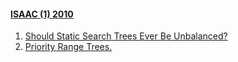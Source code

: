 #### [ISAAC (1) 2010](https://dblp.org/db/conf/isaac/isaac2010-1.html)
  1. [Should Static Search Trees Ever Be Unbalanced?](https://doi.org/10.1007/978-3-642-17517-6_12)  
  2. [Priority Range Trees.](https://doi.org/10.1007/978-3-642-17517-6_11)  
  